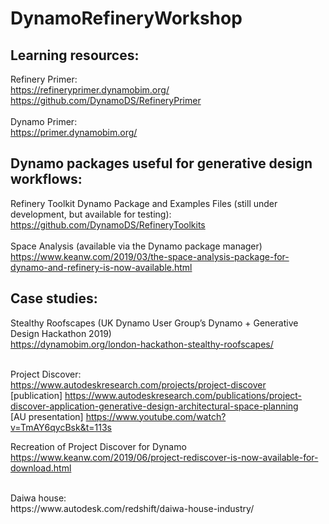 # DynamoRefineryWorkshop


## Learning resources:
Refinery Primer:<br/>
https://refineryprimer.dynamobim.org/<br/>
https://github.com/DynamoDS/RefineryPrimer<br/>
<br/>
Dynamo Primer:<br/>
https://primer.dynamobim.org/<br/>

## Dynamo packages useful for generative design workflows:
Refinery Toolkit Dynamo Package and Examples Files (still under development, but available
for testing):<br/>
https://github.com/DynamoDS/RefineryToolkits<br/>
<br/>
Space Analysis (available via the Dynamo package manager)<br/>
https://www.keanw.com/2019/03/the-space-analysis-package-for-dynamo-and-refinery-is-now-available.html
<br/>
## Case studies:<br/>
Stealthy Roofscapes (UK Dynamo User Group’s Dynamo + Generative Design Hackathon 2019)<br/>
https://dynamobim.org/london-hackathon-stealthy-roofscapes/<br/>
<br/>

Project Discover:<br/>
https://www.autodeskresearch.com/projects/project-discover<br/>
[publication] https://www.autodeskresearch.com/publications/project-discover-application-generative-design-architectural-space-planning <br/>
[AU presentation] https://www.youtube.com/watch?v=TmAY6qycBsk&t=113s<br/>

Recreation of Project Discover for Dynamo <br/>
https://www.keanw.com/2019/06/project-rediscover-is-now-available-for-download.html<br/>

<br/>
Daiwa house:<br/>
https://www.autodesk.com/redshift/daiwa-house-industry/
